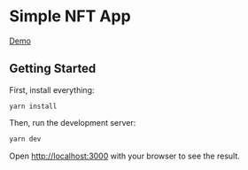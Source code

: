# Simple NFT App

[Demo](https://simple-nft-app-jaycen.vercel.app/)

## Getting Started

First, install everything:

```
yarn install
```

Then, run the development server:

```bash
yarn dev
```

Open [http://localhost:3000](http://localhost:3000) with your browser to see the result.


